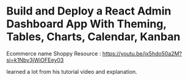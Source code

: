 # Build and Deploy a React Admin Dashboard App With Theming, Tables, Charts, Calendar, Kanban 
 Ecommerce name Shoppy
 Resource :
https://youtu.be/jx5hdo50a2M?si=k1Nbv3jWiOFEey03

learned a lot from his tutorial video and explanation.